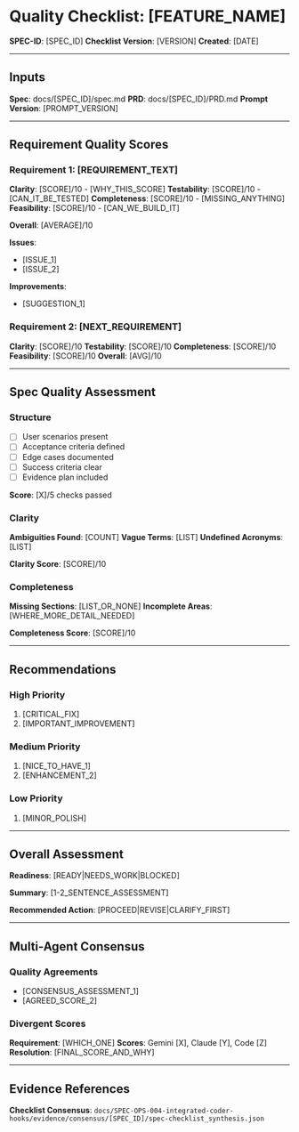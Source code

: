 # Quality Checklist: [FEATURE_NAME]

**SPEC-ID**: [SPEC_ID]
**Checklist Version**: [VERSION]
**Created**: [DATE]

---

## Inputs

**Spec**: docs/[SPEC_ID]/spec.md
**PRD**: docs/[SPEC_ID]/PRD.md
**Prompt Version**: [PROMPT_VERSION]

---

## Requirement Quality Scores

### Requirement 1: [REQUIREMENT_TEXT]

**Clarity**: [SCORE]/10 - [WHY_THIS_SCORE]
**Testability**: [SCORE]/10 - [CAN_IT_BE_TESTED]
**Completeness**: [SCORE]/10 - [MISSING_ANYTHING]
**Feasibility**: [SCORE]/10 - [CAN_WE_BUILD_IT]

**Overall**: [AVERAGE]/10

**Issues**:
- [ISSUE_1]
- [ISSUE_2]

**Improvements**:
- [SUGGESTION_1]

### Requirement 2: [NEXT_REQUIREMENT]

**Clarity**: [SCORE]/10
**Testability**: [SCORE]/10
**Completeness**: [SCORE]/10
**Feasibility**: [SCORE]/10
**Overall**: [AVG]/10

---

## Spec Quality Assessment

### Structure

- [ ] User scenarios present
- [ ] Acceptance criteria defined
- [ ] Edge cases documented
- [ ] Success criteria clear
- [ ] Evidence plan included

**Score**: [X]/5 checks passed

### Clarity

**Ambiguities Found**: [COUNT]
**Vague Terms**: [LIST]
**Undefined Acronyms**: [LIST]

**Clarity Score**: [SCORE]/10

### Completeness

**Missing Sections**: [LIST_OR_NONE]
**Incomplete Areas**: [WHERE_MORE_DETAIL_NEEDED]

**Completeness Score**: [SCORE]/10

---

## Recommendations

### High Priority

1. [CRITICAL_FIX]
2. [IMPORTANT_IMPROVEMENT]

### Medium Priority

1. [NICE_TO_HAVE_1]
2. [ENHANCEMENT_2]

### Low Priority

1. [MINOR_POLISH]

---

## Overall Assessment

**Readiness**: [READY|NEEDS_WORK|BLOCKED]

**Summary**: [1-2_SENTENCE_ASSESSMENT]

**Recommended Action**: [PROCEED|REVISE|CLARIFY_FIRST]

---

## Multi-Agent Consensus

### Quality Agreements

- [CONSENSUS_ASSESSMENT_1]
- [AGREED_SCORE_2]

### Divergent Scores

**Requirement**: [WHICH_ONE]
**Scores**: Gemini [X], Claude [Y], Code [Z]
**Resolution**: [FINAL_SCORE_AND_WHY]

---

## Evidence References

**Checklist Consensus**: `docs/SPEC-OPS-004-integrated-coder-hooks/evidence/consensus/[SPEC_ID]/spec-checklist_synthesis.json`
